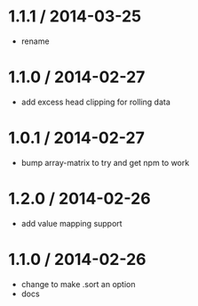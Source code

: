 
1.1.1 / 2014-03-25
==================

 * rename

1.1.0 / 2014-02-27
==================

 * add excess head clipping for rolling data

1.0.1 / 2014-02-27
==================

 * bump array-matrix to try and get npm to work

1.2.0 / 2014-02-26
==================

 * add value mapping support

1.1.0 / 2014-02-26
==================

 * change to make .sort an option
 * docs
